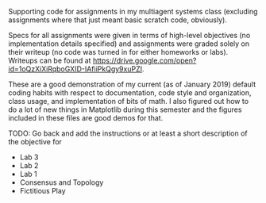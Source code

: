 Supporting code for assignments in my multiagent systems class (excluding assignments where that just meant basic scratch code, obviously).

Specs for all assignments were given in terms of high-level objectives (no implementation details specified) and assignments were graded solely on their writeup (no code was turned in for either homeworks or labs). Writeups can be found at https://drive.google.com/open?id=1oQzXiXiRqboGXID-IAfiiPkQgy9xuPZI.

These are a good demonstration of my current (as of January 2019) default coding habits with respect to documentation, code style and organization, class usage, and implementation of bits of math. I also figured out how to do a lot of new things in Matplotlib during this semester and the figures included in these files are good demos for that.

TODO: Go back and add the instructions or at least a short description of the objective for 
* Lab 3
* Lab 2
* Lab 1
* Consensus and Topology
* Fictitious Play

